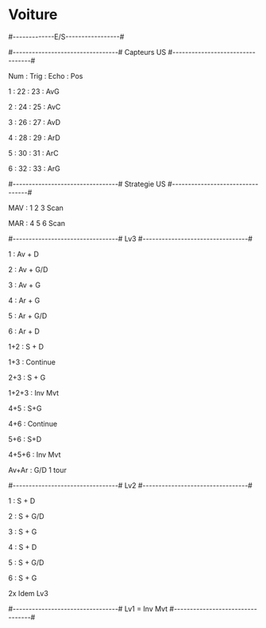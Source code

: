 # Voiture

#-------------E/S-----------------#

#---------------------------------#
Capteurs US 
#---------------------------------#

Num : Trig : Echo : Pos


1 : 22 : 23 : AvG

2 : 24 : 25 : AvC

3 : 26 : 27 : AvD

4 : 28 : 29 : ArD

5 : 30 : 31 : ArC

6 : 32 : 33 : ArG


#---------------------------------#
Strategie US
#---------------------------------#

MAV : 1 2 3 Scan 

MAR : 4 5 6 Scan


#---------------------------------#
Lv3
#---------------------------------#


1 : Av + D

2 : Av + G/D

3 : Av + G

4 : Ar + G

5 : Ar + G/D

6 : Ar + D



1+2 : S + D

1+3 : Continue

2+3 : S + G



1+2+3 : Inv Mvt



4+5 : S+G

4+6 : Continue

5+6 : S+D



4+5+6 : Inv Mvt

Av+Ar : G/D 1 tour


#---------------------------------#
Lv2
#---------------------------------#


1 : S + D

2 : S + G/D

3 : S + G

4 : S + D

5 : S + G/D

6 : S + G



2x Idem Lv3


#---------------------------------#
Lv1 = Inv Mvt
#---------------------------------#


